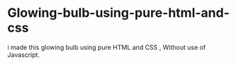 # Glowing-bulb-using-pure-html-and-css
i made this glowing bulb using pure HTML and CSS , Without use of Javascript.
